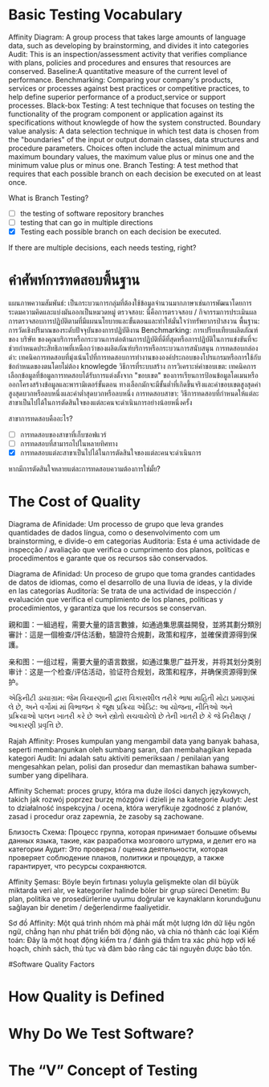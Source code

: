 <!--
{
"name": "basic-concepts",
"version" : "0.1",
"title" : "Basic Concepts of Software Testing",
"description" : "Lorem ipsum dolor sit amet, consectetur adipiscing elit. Vivamus eget efficitur felis, vel volutpat nisl. Etiam vulputate posuere nunc a efficitu.",
"homepage" : "https://www.libertymutual.com/",
"freshnessDate" : 2015-10-20,
"license" : "All Rights Reserved"
}
-->

<!-- @section -->
# Basic Testing Vocabulary

Affinity Diagram: A group process that takes large amounts of language data, such as developing by brainstorming, and divides it into categories
Audit: This is an inspection/assessment activity that verifies compliance with plans, policies and procedures and ensures that resources are conserved.
Baseline:A quantitative measure of the current level of performance.
Benchmarking: Comparing your company's products, services or processes against best practices or competitive practices, to help define superior performance of a product,service or support processes.
Black-box Testing: A test technique that focuses on testing the functionality of the program component or application against its specifications without knowlegde of how the system constructed.
Boundary value analysis: A data selection technique in which test data is chosen from the "boundaries" of the input or output domain classes, data structures and procedure parameters. Choices often include the actual minimum and maximum boundary values, the maximum value plus or minus one and the minimum value plus or minus one.
Branch Testing: A test method that requires that each possible branch on each decision be executed on at least once.

<!-- @multipleChoice -->

What is Branch Testing?

- [ ] the testing of software repository branches
- [ ] testing that can go in multiple directions
- [X] Testing each possible branch on each decision be executed.

If there are multiple decisions, each needs testing, right?  

<!-- @end -->


<!-- @section -->
# คำศัพท์การทดสอบพื้นฐาน

แผนภาพความสัมพันธ์: เป็นกระบวนการกลุ่มที่ต้องใช้ข้อมูลจำนวนมากภาษาเช่นการพัฒนาโดยการระดมความคิดและแบ่งมันออกเป็นหมวดหมู่
ตรวจสอบ: นี่คือการตรวจสอบ / กิจกรรมการประเมินผลการตรวจสอบการปฏิบัติตามที่มีแผนนโยบายและขั้นตอนและทำให้มั่นใจว่าทรัพยากรป่าสงวน
พื้นฐาน: การวัดเชิงปริมาณของระดับปัจจุบันของการปฏิบัติงาน
Benchmarking: การเปรียบเทียบผลิตภัณฑ์ของ บริษัท ของคุณบริการหรือกระบวนการต่อต้านการปฏิบัติที่ดีที่สุดหรือการปฏิบัติในการแข่งขันที่จะช่วยกำหนดประสิทธิภาพที่เหนือกว่าของผลิตภัณฑ์บริการหรือกระบวนการสนับสนุน
การทดสอบกล่องดำ: เทคนิคการทดสอบที่มุ่งเน้นไปที่การทดสอบการทำงานขององค์ประกอบของโปรแกรมหรือการใช้กับข้อกำหนดของตนโดยไม่ต้อง knowlegde วิธีการที่ระบบสร้าง
การวิเคราะห์ค่าขอบเขต: เทคนิคการเลือกข้อมูลที่ข้อมูลการทดสอบได้รับการแต่งตั้งจาก "ขอบเขต" ของการเรียนการป้อนข้อมูลโดเมนหรือออกโครงสร้างข้อมูลและพารามิเตอร์ขั้นตอน ทางเลือกมักจะมีขั้นต่ำที่เกิดขึ้นจริงและค่าขอบเขตสูงสุดค่าสูงสุดบวกหรือลบหนึ่งและค่าต่ำสุดบวกหรือลบหนึ่ง
การทดสอบสาขา: วิธีการทดสอบที่กำหนดให้แต่ละสาขาเป็นไปได้ในการตัดสินใจของแต่ละคนจะดำเนินการอย่างน้อยหนึ่งครั้ง

<!-- @multipleChoice -->

สาขาการทดสอบคืออะไร?

- [ ] การทดสอบของสาขาที่เก็บซอฟแวร์
- [ ] การทดสอบที่สามารถไปในหลายทิศทาง
- [X] การทดสอบแต่ละสาขาเป็นไปได้ในการตัดสินใจของแต่ละคนจะดำเนินการ

หากมีการตัดสินใจหลายแต่ละการทดสอบความต้องการใช่มั้ย?

<!-- @end -->

<!-- @section -->
# The Cost of Quality

Diagrama de Afinidade: Um processo de grupo que leva grandes quantidades de dados língua, como o desenvolvimento com um brainstorming, e divide-o em categorias
Auditoria: Esta é uma actividade de inspecção / avaliação que verifica o cumprimento dos planos, políticas e procedimentos e garante que os recursos são conservados.

Diagrama de Afinidad: Un proceso de grupo que toma grandes cantidades de datos de idiomas, como el desarrollo de una lluvia de ideas, y la divide en las categorías
Auditoría: Se trata de una actividad de inspección / evaluación que verifica el cumplimiento de los planes, políticas y procedimientos, y garantiza que los recursos se conservan.

親和圖：一組過程，需要大量的語言數據，如通過集思廣益開發，並將其劃分類別
審計：這是一個檢查/評估活動，驗證符合規劃，政策和程序，並確保資源得到保護。

亲和图：一组过程，需要大量的语言数据，如通过集思广益开发，并将其划分类别
审计：这是一个检查/评估活动，验证符合规划，政策和程序，并确保资源得到保护。

એફિનીટી ડાયાગ્રામ: જેમ વિચારણાની દ્વારા વિકાસશીલ તરીકે ભાષા માહિતી મોટા પ્રમાણમાં લે છે, અને વર્ગોમાં માં વિભાજન કે જૂથ પ્રક્રિયા
ઓડિટ: આ યોજના, નીતિઓ અને પ્રક્રિયાઓ પાલન ખાતરી કરે છે અને સ્ત્રોતો સચવાયેલો છે તેની ખાતરી છે કે જે નિરીક્ષણ / આકારણી પ્રવૃત્તિ છે.

Rajah Affinity: Proses kumpulan yang mengambil data yang banyak bahasa, seperti membangunkan oleh sumbang saran, dan membahagikan kepada kategori
Audit: Ini adalah satu aktiviti pemeriksaan / penilaian yang mengesahkan pelan, polisi dan prosedur dan memastikan bahawa sumber-sumber yang dipelihara.

Affinity Schemat: proces grupy, która ma duże ilości danych językowych, takich jak rozwój poprzez burzę mózgów i dzieli je na kategorie
Audyt: Jest to działalność inspekcyjna / ocena, która weryfikuje zgodność z planów, zasad i procedur oraz zapewnia, że zasoby są zachowane.

Близость Схема: Процесс группа, которая принимает большие объемы данных языка, такие, как разработка мозгового штурма, и делит его на категории
Аудит: Это проверка / оценка деятельности, которая проверяет соблюдение планов, политики и процедур, а также гарантирует, что ресурсы сохраняются.

Affinity Şeması: Böyle beyin fırtınası yoluyla gelişmekte olan dil büyük miktarda veri alır, ve kategoriler halinde böler bir grup süreci
Denetim: Bu plan, politika ve prosedürlerine uyumu doğrular ve kaynakların korunduğunu sağlayan bir denetim / değerlendirme faaliyetidir.

Sơ đồ Affinity: Một quá trình nhóm mà phải mất một lượng lớn dữ liệu ngôn ngữ, chẳng hạn như phát triển bởi động não, và chia nó thành các loại
Kiểm toán: Đây là một hoạt động kiểm tra / đánh giá thẩm tra xác phù hợp với kế hoạch, chính sách, thủ tục và đảm bảo rằng các tài nguyên được bảo tồn.

<!-- @section -->
#Software Quality Factors

<!-- @section -->
# How Quality is Defined

<!-- @section -->
# Why Do We Test Software?

<!-- @section -->
# The “V” Concept of Testing
